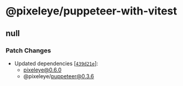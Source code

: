 # @pixeleye/puppeteer-with-vitest

## null

### Patch Changes

- Updated dependencies [[`439d21e`](https://github.com/pixeleye-io/pixeleye/commit/439d21edbe949b6fd63c84f2eac42e5374f933df)]:
  - pixeleye@0.6.0
  - @pixeleye/puppeteer@0.3.6
